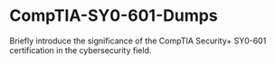 # CompTIA-SY0-601-Dumps
Briefly introduce the significance of the CompTIA Security+ SY0-601 certification in the cybersecurity field.
